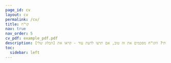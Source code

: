 ```yaml
---
page_id: cv
layout: cv
permalink: /cv/
title: קו"ח
nav: true
nav_order: 5
cv_pdf: example_pdf.pdf
description: רוצים לדעת מה עשיתי? הקו"ח מסכמים את זה טוב, אם תרצו לדעת עוד - קראו את [הבלוג שלי](/blog/)!
toc:
  sidebar: left
---
```

